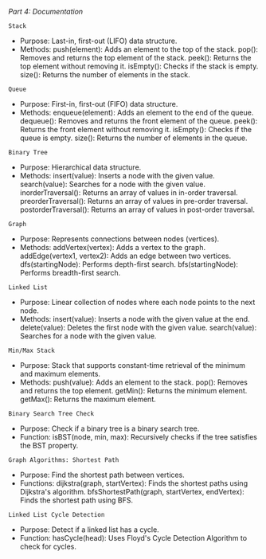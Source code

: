 *Part 4: Documentation*

`Stack`
* Purpose: Last-in, first-out (LIFO) data structure.
* Methods:
    push(element): Adds an element to the top of the stack.
    pop(): Removes and returns the top element of the stack.
    peek(): Returns the top element without removing it.
    isEmpty(): Checks if the stack is empty.
    size(): Returns the number of elements in the stack.

`Queue`
* Purpose: First-in, first-out (FIFO) data structure.
* Methods:
    enqueue(element): Adds an element to the end of the queue.
    dequeue(): Removes and returns the front element of the queue.
    peek(): Returns the front element without removing it.
    isEmpty(): Checks if the queue is empty.
    size(): Returns the number of elements in the queue.

`Binary Tree`
* Purpose: Hierarchical data structure.
* Methods:
    insert(value): Inserts a node with the given value.
    search(value): Searches for a node with the given value.
    inorderTraversal(): Returns an array of values in in-order traversal.
    preorderTraversal(): Returns an array of values in pre-order traversal.
    postorderTraversal(): Returns an array of values in post-order traversal.

`Graph`
* Purpose: Represents connections between nodes (vertices).
* Methods:
    addVertex(vertex): Adds a vertex to the graph.
    addEdge(vertex1, vertex2): Adds an edge between two vertices.
    dfs(startingNode): Performs depth-first search.
    bfs(startingNode): Performs breadth-first search.

`Linked List`
* Purpose: Linear collection of nodes where each node points to the next node.
* Methods:
    insert(value): Inserts a node with the given value at the end.
    delete(value): Deletes the first node with the given value.
    search(value): Searches for a node with the given value.

`Min/Max Stack`
* Purpose: Stack that supports constant-time retrieval of the minimum and maximum elements.
* Methods:
    push(value): Adds an element to the stack.
    pop(): Removes and returns the top element.
    getMin(): Returns the minimum element.
    getMax(): Returns the maximum element.

`Binary Search Tree Check`
* Purpose: Check if a binary tree is a binary search tree.
* Function:
    isBST(node, min, max): Recursively checks if the tree satisfies the BST property.

`Graph Algorithms: Shortest Path`
* Purpose: Find the shortest path between vertices.
* Functions:
    dijkstra(graph, startVertex): Finds the shortest paths using Dijkstra's algorithm.
    bfsShortestPath(graph, startVertex, endVertex): Finds the shortest path using BFS.

`Linked List Cycle Detection`
* Purpose: Detect if a linked list has a cycle.
* Function:
    hasCycle(head): Uses Floyd's Cycle Detection Algorithm to check for cycles.